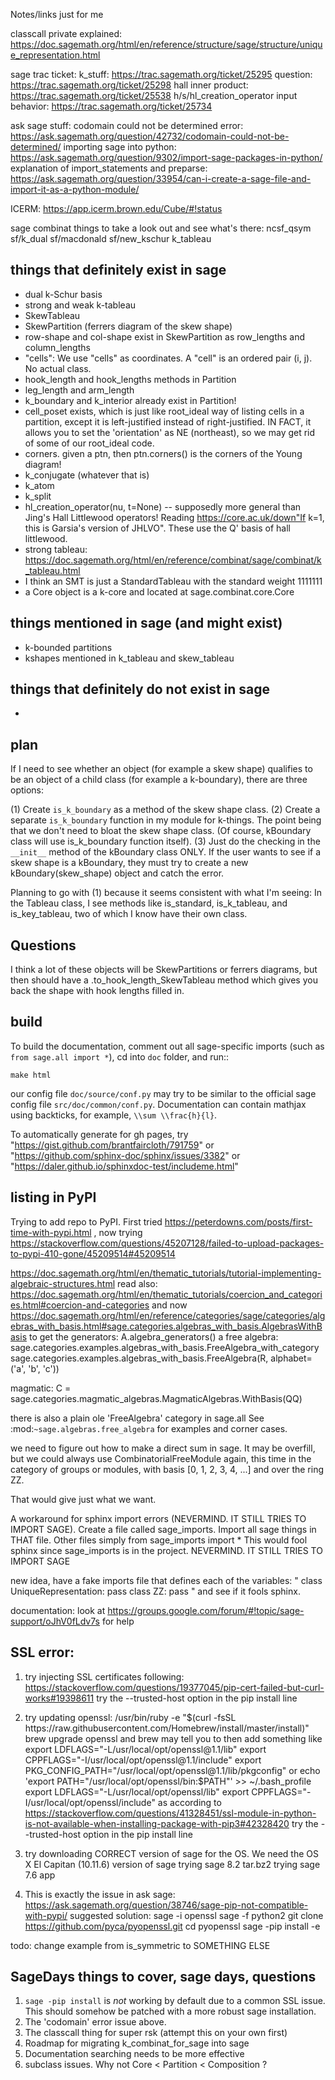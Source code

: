 Notes/links just for me


classcall private explained:
https://doc.sagemath.org/html/en/reference/structure/sage/structure/unique_representation.html

sage trac ticket:
k_stuff:
https://trac.sagemath.org/ticket/25295
question:
https://trac.sagemath.org/ticket/25298
hall inner product:
https://trac.sagemath.org/ticket/25538
h/s/hl_creation_operator input behavior:
https://trac.sagemath.org/ticket/25734


ask sage stuff:
codomain could not be determined error:
https://ask.sagemath.org/question/42732/codomain-could-not-be-determined/
importing sage into python:
https://ask.sagemath.org/question/9302/import-sage-packages-in-python/
explanation of import_statements and preparse:
https://ask.sagemath.org/question/33954/can-i-create-a-sage-file-and-import-it-as-a-python-module/


ICERM:
https://app.icerm.brown.edu/Cube/#!status



sage combinat things to take a look out and see what's there:
ncsf_qsym
sf/k_dual
sf/macdonald
sf/new_kschur
k_tableau



things that definitely exist in sage
------------------------------------
  * dual k-Schur basis
  * strong and weak k-tableau
  * SkewTableau
  * SkewPartition (ferrers diagram of the skew shape)
  * row-shape and col-shape exist in SkewPartition as row_lengths and column_lengths
  * "cells": We use "cells" as coordinates.  A "cell" is an ordered pair (i, j).  No actual class.
  * hook_length and hook_lengths methods in Partition
  * leg_length and arm_length
  * k_boundary and k_interior already exist in Partition!
  * cell_poset exists, which is just like root_ideal way of listing cells in a partition, except it is left-justified instead of right-justified.  IN FACT, it allows you to set the 'orientation' as NE (northeast), so we may get rid of some of our root_ideal code.
  * corners.  given a ptn, then ptn.corners() is the corners of the Young diagram!
  * k_conjugate (whatever that is)
  * k_atom
  * k_split
  * hl_creation_operator(nu, t=None) -- supposedly more general than Jing's Hall Littlewood operators!  Reading https://core.ac.uk/down"If k=1, this is Garsia's version of JHLVO".  These use the Q' basis of hall littlewood.
  * strong tableau: https://doc.sagemath.org/html/en/reference/combinat/sage/combinat/k_tableau.html
  * I think an SMT is just a StandardTableau with the standard weight 1111111
  * a Core object is a k-core and located at sage.combinat.core.Core



things mentioned in sage (and might exist)
------------------------------------------
  * k-bounded partitions
  * kshapes mentioned in k_tableau and skew_tableau



things that definitely do not exist in sage
-------------------------------------------
  *



plan
----
If I need to see whether an object (for example a skew shape) qualifies to be an object of a child class (for example a k-boundary), there are three options:

(1) Create `is_k_boundary` as a method of the skew shape class.
(2) Create a separate `is_k_boundary` function in my module for k-things.  The point being that we don't need to bloat the skew shape class.  (Of course, kBoundary class will use is_k_boundary function itself).
(3) Just do the checking in the `__init__` method of the kBoundary class ONLY.  If the user wants to see if a skew shape is a kBoundary, they must try to create a new kBoundary(skew_shape) object and catch the error.

Planning to go with (1) because it seems consistent with what I'm seeing: In the Tableau class, I see methods like is_standard, is_k_tableau, and is_key_tableau, two of which I know have their own class.






Questions
-----------
I think a lot of these objects will be SkewPartitions or ferrers diagrams, but then should have a .to_hook_length_SkewTableau method which gives you back the shape with hook lengths filled in.


build
---------------

To build the documentation, comment out all sage-specific imports (such as `from sage.all import *`), cd into `doc` folder, and run::

	make html

our config file `doc/source/conf.py` may try to be similar to the official sage config file `src/doc/common/conf.py`.  Documentation can contain mathjax using backticks, for example, `\\sum \\frac{h}{l}`.

To automatically generate for gh pages, try "https://gist.github.com/brantfaircloth/791759" or "https://github.com/sphinx-doc/sphinx/issues/3382" or "https://daler.github.io/sphinxdoc-test/includeme.html"


listing in PyPI
------------------
Trying to add repo to PyPI.  First tried
https://peterdowns.com/posts/first-time-with-pypi.html
, now trying
https://stackoverflow.com/questions/45207128/failed-to-upload-packages-to-pypi-410-gone/45209514#45209514




https://doc.sagemath.org/html/en/thematic_tutorials/tutorial-implementing-algebraic-structures.html
read also:
https://doc.sagemath.org/html/en/thematic_tutorials/coercion_and_categories.html#coercion-and-categories
and now
https://doc.sagemath.org/html/en/reference/categories/sage/categories/algebras_with_basis.html#sage.categories.algebras_with_basis.AlgebrasWithBasis
to get the generators:
A.algebra_generators()
a free algebra:
sage.categories.examples.algebras_with_basis.FreeAlgebra_with_category
sage.categories.examples.algebras_with_basis.FreeAlgebra(R, alphabet=('a', 'b', 'c'))

magmatic:
C = sage.categories.magmatic_algebras.MagmaticAlgebras.WithBasis(QQ)

there is also a plain ole 'FreeAlgebra' category in sage.all
See :mod:`~sage.algebras.free_algebra` for examples and corner cases.


we need to figure out how to make a direct sum in sage.  It may be overfill, but we could always use CombinatorialFreeModule again, this time in the category of groups or modules, with basis [0, 1, 2, 3, 4, ...] and over the ring ZZ.

That would give just what we want.


A workaround for sphinx import errors (NEVERMIND.  IT STILL TRIES TO IMPORT SAGE).  Create a file called sage_imports.  Import all sage things in THAT file.  Other files simply
from sage_imports import *
This would fool sphinx since sage_imports is in the project. NEVERMIND.  IT STILL TRIES TO IMPORT SAGE

new idea, have a fake imports file that defines each of the variables:
"
class UniqueRepresentation:
	pass
class ZZ:
	pass
"
and see if it fools sphinx.





documentation:
look at
https://groups.google.com/forum/#!topic/sage-support/oJhV0fLdv7s
for help


SSL error:
------------
1. try injecting SSL certificates following:
https://stackoverflow.com/questions/19377045/pip-cert-failed-but-curl-works#19398611
try the --trusted-host option in the pip install line

2. try updating openssl:
/usr/bin/ruby -e "$(curl -fsSL https://raw.githubusercontent.com/Homebrew/install/master/install)"
brew upgrade openssl
and brew may tell you to then add something like
export LDFLAGS="-L/usr/local/opt/openssl@1.1/lib"
export CPPFLAGS="-I/usr/local/opt/openssl@1.1/include"
export PKG_CONFIG_PATH="/usr/local/opt/openssl@1.1/lib/pkgconfig"
or
echo 'export PATH="/usr/local/opt/openssl/bin:$PATH"' >> ~/.bash_profile
export LDFLAGS="-L/usr/local/opt/openssl/lib"
export CPPFLAGS="-I/usr/local/opt/openssl/include"
as according to
https://stackoverflow.com/questions/41328451/ssl-module-in-python-is-not-available-when-installing-package-with-pip3#42328420
try the --trusted-host option in the pip install line

3. try downloading CORRECT version of sage for the OS.  We need the OS X El Capitan (10.11.6) version of sage
trying sage 8.2 tar.bz2
trying sage 7.6 app

4. This is exactly the issue in ask sage:
https://ask.sagemath.org/question/38746/sage-pip-not-compatible-with-pypi/
suggested solution:
sage -i openssl
sage -f python2
git clone https://github.com/pyca/pyopenssl.git
cd pyopenssl
sage -pip install -e





todo:
change example from is_symmetric to SOMETHING ELSE


SageDays things to cover, sage days, questions
---------------------------------------------------
  1. `sage -pip install` is *not* working by default due to a common SSL issue.  This should somehow be patched with a more robust sage installation.
  2. The 'codomain' error issue above.
  3. The classcall thing for super rsk (attempt this on your own first)
  4. Roadmap for migrating k_combinat_for_sage into sage
  5. Documentation searching needs to be more effective
  6. subclass issues.  Why not Core < Partition < Composition ?

